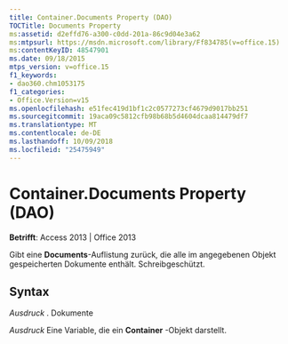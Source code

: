 ```yaml
---
title: Container.Documents Property (DAO)
TOCTitle: Documents Property
ms:assetid: d2effd76-a300-c0dd-201a-86c9d04e3a62
ms:mtpsurl: https://msdn.microsoft.com/library/Ff834785(v=office.15)
ms:contentKeyID: 48547901
ms.date: 09/18/2015
mtps_version: v=office.15
f1_keywords:
- dao360.chm1053175
f1_categories:
- Office.Version=v15
ms.openlocfilehash: e51fec419d1bf1c2c0577273cf4679d9017bb251
ms.sourcegitcommit: 19aca09c5812cfb98b68b5d4604dcaa814479df7
ms.translationtype: MT
ms.contentlocale: de-DE
ms.lasthandoff: 10/09/2018
ms.locfileid: "25475949"
---
```

# <a name="containerdocuments-property-dao"></a>Container.Documents Property (DAO)


**Betrifft**: Access 2013 | Office 2013

Gibt eine **Documents**-Auflistung zurück, die alle im angegebenen Objekt gespeicherten Dokumente enthält. Schreibgeschützt.

## <a name="syntax"></a>Syntax

*Ausdruck* . Dokumente

*Ausdruck* Eine Variable, die ein **Container** -Objekt darstellt.

